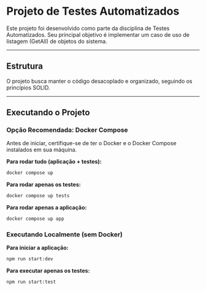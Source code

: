 # Projeto de Testes Automatizados


Este projeto foi desenvolvido como parte da disciplina de Testes Automatizados. Seu principal objetivo é implementar um caso de uso de listagem (GetAll) de objetos do sistema.

---

## Estrutura

O projeto busca manter o código desacoplado e organizado, seguindo os princípios SOLID.

---

## Executando o Projeto

### Opção Recomendada: Docker Compose

Antes de iniciar, certifique-se de ter o Docker e o Docker Compose instalados em sua máquina.

**Para rodar tudo (aplicação + testes):**
```cmd
docker compose up
```

**Para rodar apenas os testes:**
```cmd
docker compose up tests
```

**Para rodar apenas a aplicação:**
```cmd
docker compose up app
```

### Executando Localmente (sem Docker)

**Para iniciar a aplicação:**
```cmd
npm run start:dev
```

**Para executar apenas os testes:**
```cmd
npm run start:test
```
